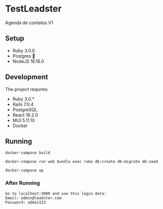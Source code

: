 # TestLeadster

Agenda de contatos V1

## Setup

* Ruby 3.0.0
* Postgres :elephant:
* NodeJS 16.16.0

## Development

The project requires:

* Ruby 3.0.\*
* Rails 7.0.4
* PostgreSQL
* React 18.2.0
* MUI 5.11.10
* Docker

## Running

```
docker-compose build

docker-compose run web bundle exec rake db:create db:migrate db:seed

docker-compose up
```

### After Running
```
Go to localhost:3000 and use this login data:
Email: admin@leadster.com
Password: admin123
```
